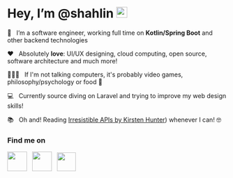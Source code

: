 # Hey, I’m @shahlin <img src="https://media.giphy.com/media/hvRJCLFzcasrR4ia7z/giphy.gif" width="25px">
💼 &nbsp;&nbsp;I’m a software engineer, working full time on **Kotlin/Spring Boot** and other backend technologies

♥️ &nbsp;&nbsp;Absolutely **love**: UI/UX designing, cloud computing, open source, software architecture and much more!

🧘🏻‍♂️ &nbsp;&nbsp;If I'm not talking computers, it's probably video games, philosophy/psychology or food 🍔

💻 &nbsp;&nbsp;Currently source diving on Laravel and trying to improve my web design skills!

📚 &nbsp;&nbsp;Oh and! Reading [Irresistible APIs by Kirsten Hunter](https://www.amazon.com/Irresistible-APIs-Designing-that-developers/dp/1617292559)) whenever I can! 🤓


### Find me on
[<img src="https://cdn-icons-png.flaticon.com/512/1074/1074589.png" width="45px">](https://www.shahlin.com)
&nbsp;&nbsp;[<img src="https://www.pngkey.com/png/full/6-65108_twitter-circle-logo-transparent-background-twitter-logo.png" width="45px">](https://twitter.com/Shahlin_ibrahim)
&nbsp;&nbsp;[<img src="https://cdn3.iconfinder.com/data/icons/popular-services-brands-vol-2/512/stackoverflow-512.png" width="43px">](https://stackoverflow.com/users/2736770/shahlin-ibrahim)
